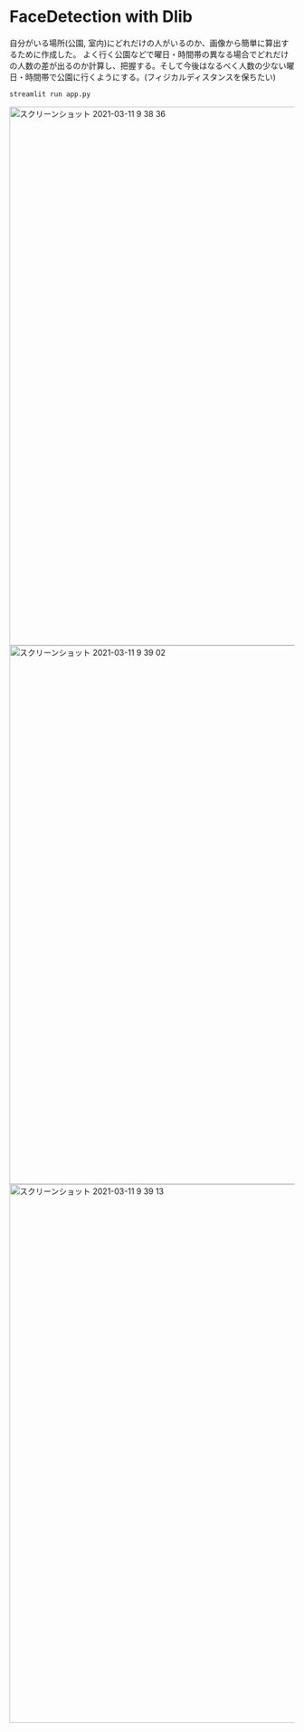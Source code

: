 # FaceDetection with Dlib

自分がいる場所(公園, 室内)にどれだけの人がいるのか、画像から簡単に算出するために作成した。
よく行く公園などで曜日・時間帯の異なる場合でどれだけの人数の差が出るのか計算し、把握する。そして今後はなるべく人数の少ない曜日・時間帯で公園に行くようにする。(フィジカルディスタンスを保ちたい)

```bash
streamlit run app.py
```
<img width="950" alt="スクリーンショット 2021-03-11 9 38 36" src="https://user-images.githubusercontent.com/40622501/110718206-df935700-824d-11eb-8bbf-7ada78b48b6e.png">
<img width="950" alt="スクリーンショット 2021-03-11 9 39 02" src="https://user-images.githubusercontent.com/40622501/110718238-ecb04600-824d-11eb-89b4-5d343228647d.png">

<img width="950" alt="スクリーンショット 2021-03-11 9 39 13" src="https://user-images.githubusercontent.com/40622501/110718166-cd191d80-824d-11eb-9391-48c98728e24a.png">

